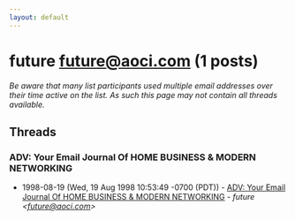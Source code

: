 ```yaml
---
layout: default
---
```


# future <future@aoci.com> (1 posts)

_Be aware that many list participants used multiple email addresses over their time active on the list. As such this page may not contain all threads available._

## Threads

### ADV: Your Email Journal Of HOME BUSINESS & MODERN NETWORKING
+ 1998-08-19 (Wed, 19 Aug 1998 10:53:49 -0700 (PDT)) - [ADV: Your Email Journal Of HOME BUSINESS & MODERN NETWORKING](/archive/1998/08/7ae062cb7ee2ee838d2ca9172e5fa91ff94f7cfbef635cb11b4f1519d64fb0fc) - _future \<future@aoci.com\>_

